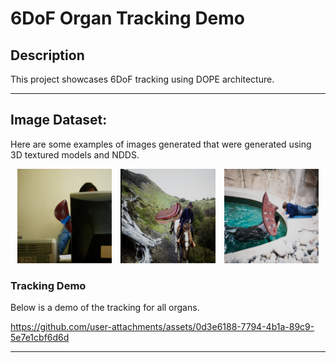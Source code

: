 
# 6DoF Organ Tracking Demo

## Description
This project showcases 6DoF tracking using DOPE architecture. 

---

## Image Dataset:

<p>Here are some examples of images generated that were generated using 3D textured models and NDDS.</p>
<div style="text-align: center;">
  <img src="liver.png" alt="Color Image 1" width="30%" style="margin: 0 1%;" />
  <img src="stomach.png" alt="Color Image 2" width="30%" style="margin: 0 1%;" />
  <img src="lung.png" alt="Color Image 3" width="30%" style="margin: 0 1%;" />
</div>

### Tracking Demo
Below is a demo of the tracking for all organs.

https://github.com/user-attachments/assets/0d3e6188-7794-4b1a-89c9-5e7e1cbf6d6d

---


